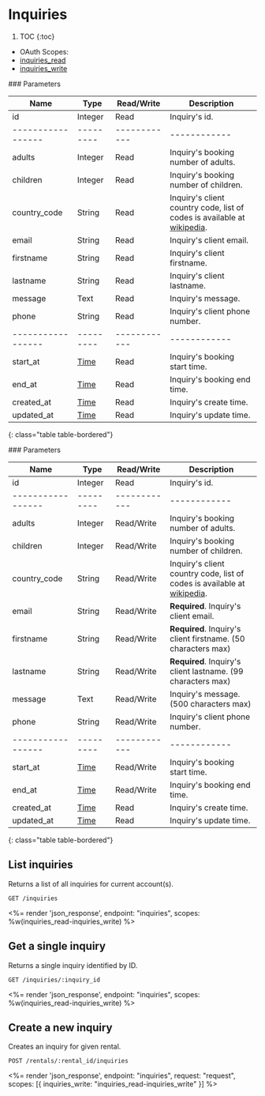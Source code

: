 # Inquiries

1. TOC
{:toc}

<ul class="nav nav-pills pull-right" role="tablist">
  <li class="disabled"><a>OAuth Scopes:</a></li>
  <li class="active"><a href="#inquiries_read" role="tab" data-toggle="pill">inquiries_read</a></li>
  <li><a href="#inquiries_write" role="tab" data-toggle="pill">inquiries_write</a></li>
</ul>

<div class="tab-content" markdown="1">
  <div class="tab-pane active" id="inquiries_read" markdown="1">
### Parameters

Name             | Type    | Read/Write | Description
-----------------|---------|------------|------------
id               | Integer | Read       | Inquiry's id.
-----------------|---------|------------|------------
adults           | Integer | Read       | Inquiry's booking number of adults.
children         | Integer | Read       | Inquiry's booking number of children.
country_code     | String  | Read       | Inquiry's client country code, list of codes is available at [wikipedia](http://en.wikipedia.org/wiki/ISO_3166-1_alpha-2#Officially_assigned_code_elements).
email            | String  | Read       | Inquiry's client email.
firstname        | String  | Read       | Inquiry's client firstname.
lastname         | String  | Read       | Inquiry's client lastname.
message          | Text    | Read       | Inquiry's message.
phone            | String  | Read       | Inquiry's client phone number.
-----------------|---------|------------|------------
start_at         | [Time](/reference/enums#formats) | Read       | Inquiry's booking start time.
end_at           | [Time](/reference/enums#formats) | Read       | Inquiry's booking end time.
created_at       | [Time](/reference/enums#formats) | Read       | Inquiry's create time.
updated_at       | [Time](/reference/enums#formats) | Read       | Inquiry's update time.
{: class="table table-bordered"}
  </div>
  <div class="tab-pane" id="inquiries_write" markdown="1">
### Parameters

Name             | Type    | Read/Write | Description
-----------------|---------|------------|------------
id               | Integer | Read       | Inquiry's id.
-----------------|---------|------------|------------
adults           | Integer | Read/Write | Inquiry's booking number of adults.
children         | Integer | Read/Write | Inquiry's booking number of children.
country_code     | String  | Read/Write | Inquiry's client country code, list of codes is available at [wikipedia](http://en.wikipedia.org/wiki/ISO_3166-1_alpha-2#Officially_assigned_code_elements).
email            | String  | Read/Write | **Required**. Inquiry's client email.
firstname        | String  | Read/Write | **Required**. Inquiry's client firstname. (50 characters max)
lastname         | String  | Read/Write | **Required**. Inquiry's client lastname. (99 characters max)
message          | Text    | Read/Write | Inquiry's message. (500 characters max)
phone            | String  | Read/Write | Inquiry's client phone number.
-----------------|---------|------------|------------
start_at         | [Time](/reference/enums#formats) | Read/Write | Inquiry's booking start time.
end_at           | [Time](/reference/enums#formats) | Read/Write | Inquiry's booking end time.
created_at       | [Time](/reference/enums#formats) | Read       | Inquiry's create time.
updated_at       | [Time](/reference/enums#formats) | Read       | Inquiry's update time.
{: class="table table-bordered"}
  </div>
</div>

## List inquiries

Returns a list of all inquiries for current account(s).

~~~
GET /inquiries
~~~

<%= render 'json_response', endpoint: "inquiries", scopes: %w(inquiries_read-inquiries_write) %>

## Get a single inquiry

Returns a single inquiry identified by ID.

~~~
GET /inquiries/:inquiry_id
~~~

<%= render 'json_response', endpoint: "inquiries", scopes: %w(inquiries_read-inquiries_write) %>

## Create a new inquiry

Creates an inquiry for given rental.

~~~~
POST /rentals/:rental_id/inquiries
~~~~

<%= render 'json_response', endpoint: "inquiries", request: "request",
  scopes: [{ inquiries_write: "inquiries_read-inquiries_write" }] %>
